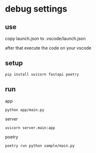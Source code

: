 # debug settings

## use

copy launch.json to .vscode/launch.json

after that execute the code on your vscode

## setup

```shell
pip install uvicorn fastapi poetry
```

## run

app

```shell
python app/main.py
```

server

```shell
uvicorn server.main:app
```

poetry

```shell
poetry run python sample/main.py
```

